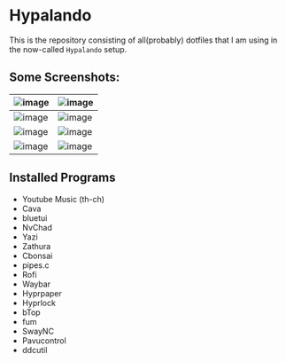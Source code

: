 # Hypalando
This is the repository consisting of all(probably) dotfiles that I am using in the now-called `Hypalando` setup.

## Some Screenshots:
| ![image](https://github.com/user-attachments/assets/1ee8089e-06e6-4de2-89fd-ac5e6cdb3c53) | ![image](https://github.com/user-attachments/assets/857a3437-a741-407d-b465-ab9c476cba1d) |
|---|---|
| ![image](https://github.com/user-attachments/assets/c6f5675d-22d8-4523-85a6-efa5ffb55554) | ![image](https://github.com/user-attachments/assets/589c5bd4-2056-46a8-a4c6-fd512342532d) |
| ![image](https://github.com/user-attachments/assets/53e6d8b1-8b20-48f4-a7d4-5a89e4629778) | ![image](https://github.com/user-attachments/assets/0d92cc57-e40f-4729-a145-6c6f5982ab98) |
| ![image](https://github.com/user-attachments/assets/971868b1-c99b-4859-84b6-16a7e531abcc) | ![image](https://github.com/user-attachments/assets/2312ad7d-b9a9-4532-b9fc-4ee5e33c4251)

## Installed Programs
- Youtube Music (th-ch)
- Cava
- bluetui
- NvChad
- Yazi
- Zathura
- Cbonsai
- pipes.c
- Rofi
- Waybar
- Hyprpaper
- Hyprlock
- bTop
- fum
- SwayNC
- Pavucontrol
- ddcutil
